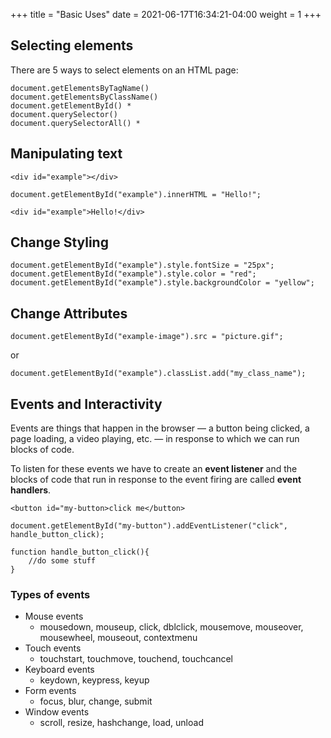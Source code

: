 +++
title = "Basic Uses"
date = 2021-06-17T16:34:21-04:00
weight = 1
+++ 

## Selecting elements

There are 5 ways to select elements on an HTML page:

```
document.getElementsByTagName()
document.getElementsByClassName()
document.getElementById() *
document.querySelector()
document.querySelectorAll() *
```

## Manipulating text

```
<div id="example"></div>
```

```
document.getElementById("example").innerHTML = "Hello!";
```

```
<div id="example">Hello!</div>
```

## Change Styling

```
document.getElementById("example").style.fontSize = "25px";
document.getElementById("example").style.color = "red";
document.getElementById("example").style.backgroundColor = "yellow"; 
```

## Change Attributes

```
document.getElementById("example-image").src = "picture.gif";
```

or

```
document.getElementById("example").classList.add("my_class_name");
```

## Events and Interactivity

Events are things that happen in the browser — a button being clicked, a page loading, a video playing, etc. — in response to which we can run blocks of code.

To listen for these events we have to create an **event listener** and the blocks of code that run in response to the event firing are called **event handlers**.

```
<button id="my-button>click me</button>
```

```
document.getElementById("my-button").addEventListener("click", handle_button_click);

function handle_button_click(){
    //do some stuff
}
```

### Types of events

- Mouse events
  - mousedown, mouseup, click, dblclick, mousemove, mouseover, mousewheel, mouseout, contextmenu
- Touch events
  - touchstart, touchmove, touchend, touchcancel
- Keyboard events
  - keydown, keypress, keyup
- Form events
  - focus, blur, change, submit
- Window events
  - scroll, resize, hashchange, load, unload
